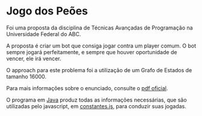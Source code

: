 # Jogo dos Peões

Foi uma proposta da disciplina de Técnicas Avançadas de Programação na Universidade Federal do ABC.

A proposta é criar um bot que consiga jogar contra um player comum. O bot sempre jogará perfeitamente, e sempre que houver oportunidade de vencer, ele irá vencer.

O approach para este problema foi a utilização de um Grafo de Estados de tamanho 16000.

Para mais informações sobre o enunciado, consulte o [pdf oficial](https://github.com/fabriciorby/jogoDosPeoes/blob/master/main/enunciado.pdf). 

O programa em [Java](https://github.com/fabriciorby/jogoDosPeoes/blob/master/main/Peoes.java) produz todas as informações necessárias, que são utilizadas pelo javascript, em [constantes.js](https://github.com/fabriciorby/jogoDosPeoes/blob/master/src/constantes.js), para conduzir suas jogadas. 
